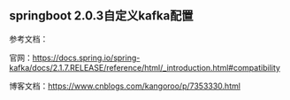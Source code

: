 ## springboot 2.0.3自定义kafka配置

参考文档：

  官网：https://docs.spring.io/spring-kafka/docs/2.1.7.RELEASE/reference/html/_introduction.html#compatibility
  
  博客文档：https://www.cnblogs.com/kangoroo/p/7353330.html